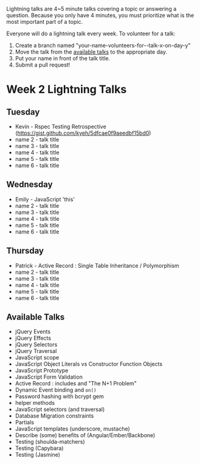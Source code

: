 Lightning talks are 4~5 minute talks covering a topic or answering a question.
Because you only have 4 minutes, you must prioritize what is the most important
part of a topic.

Everyone will do a lightning talk every week. To volunteer for a talk:

1. Create a branch named "your-name-volunteers-for--talk-x-on-day-y"
2. Move the talk from the [available talks](#availabl-talks) to the appropriate
   day.
3. Put your name in front of the talk title.
4. Submit a pull request!


# Week 2 Lightning Talks

## Tuesday
* Kevin - Rspec Testing Retrospective (https://gist.github.com/kyeh/5dfcae0f9aeedbf15bd0)
* name 2 - talk title
* name 3 - talk title
* name 4 - talk title
* name 5 - talk title
* name 6 - talk title


## Wednesday
* Emily - JavaScript 'this'
* name 2 - talk title
* name 3 - talk title
* name 4 - talk title
* name 5 - talk title
* name 6 - talk title

## Thursday
* Patrick - Active Record : Single Table Inheritance / Polymorphism
* name 2 - talk title
* name 3 - talk title
* name 4 - talk title
* name 5 - talk title
* name 6 - talk title

## Available Talks

* jQuery Events
* jQuery Effects
* jQuery Selectors
* jQuery Traversal
* JavaScript scope
* JavaScript Object Literals vs Constructor Function Objects
* JavaScript Prototype
* JavaScript Form Validation
* Active Record : includes and "The N+1 Problem"
* Dynamic Event binding and `on()`
* Password hashing with bcrypt gem
* helper methods
* JavaScript selectors (and traversal)
* Database Migration constraints
* Partials
* JavaScript templates (underscore, mustache)
* Describe (some) benefits of (Angular/Ember/Backbone)
* Testing (shoulda-matchers)
* Testing (Capybara)
* Testing (Jasmine)



